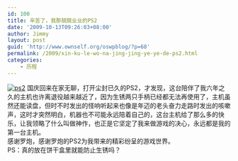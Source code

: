 ```yaml
---
id: 100
title: 辛苦了，我那兢兢业业的PS2
date: '2009-10-13T09:26:03+08:00'
author: Jimmy
layout: post
guid: 'http://www.ownself.org/oswpblog/?p=68'
permalink: /2009/xin-ku-le-wo-na-jing-jing-ye-ye-de-ps2.html
categories:
    - 历程
---
```


[![ps2](http://www.ownself.org/blog/wp-content/uploads/2009/PS2_8674/ps2_thumb.jpg "ps2")](http://www.ownself.org/blog/wp-content/uploads/2009/PS2_8674/ps2.jpg) 国庆回来在家无聊，打开尘封已久的PS2，才发现，这台陪伴了我六年之久的主机也许离退役越来越近了，因为生锈两只手柄已经都无法再使用了，主机虽然还能读盘，但时不时发出的怪响听起来也像是年迈的老头奋力走路时发出的咳嗽声，这时才突然明白，机器也不可能永远陪着自己的，这台主机给了那么多的快乐，让我领略了什么叫做神作，也正是它坚定了我来做游戏的决心，永远都是我的第一台主机。   
 感谢罗炮，感谢罗炮的PS2为我带来的精彩纷呈的游戏世界。   
 PS：真的放在饼干盒里就能防止生锈吗？